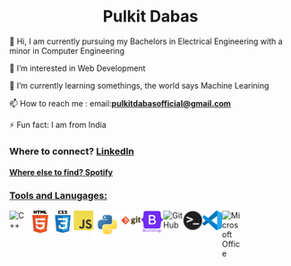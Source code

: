<h1 align = "center">Pulkit Dabas</h1>

👋 Hi, I am currently pursuing my Bachelors in Electrical Engineering with a minor in Computer Engineering

👀 I’m interested in Web Development

🌱 I’m currently learning somethings, the world says Machine Learining

📫 How to reach me : email:**pulkitdabasofficial@gmail.com**

⚡ Fun fact: I am from India
<h3>
  Where to connect?
<a href="www.linkedin.com/in/pulkit-d7">LinkedIn
</h3>
<h4>
  Where else to find?
<a href="https://open.spotify.com/artist/3vMHKHaSfkb6dZC4P9hMI8?si=xA0zPWAFQXGhXMkQboHVb">Spotify
</h4>

<h3>Tools and Lanugages:</h3>
<p>
<img align="left" alt="C++" width="35px" src="https://raw.githubusercontent.com/isocpp/logos/master/cpp_logo.png" />
<img align="left" alt="HTML5" width="40px" src="https://raw.githubusercontent.com/github/explore/80688e429a7d4ef2fca1e82350fe8e3517d3494d/topics/html/html.png" />
<img align="left" alt="CSS3" width="40px" src="https://raw.githubusercontent.com/github/explore/80688e429a7d4ef2fca1e82350fe8e3517d3494d/topics/css/css.png" />
<img align="left" alt="JavaScript" width="35px" src="https://raw.githubusercontent.com/github/explore/80688e429a7d4ef2fca1e82350fe8e3517d3494d/topics/javascript/javascript.png" />
<img align="left" alt="Python" width="50px" src="https://raw.githubusercontent.com/github/explore/80688e429a7d4ef2fca1e82350fe8e3517d3494d/topics/python/python.png" />
<img align="left" alt="Git" width="35px" src="https://raw.githubusercontent.com/github/explore/80688e429a7d4ef2fca1e82350fe8e3517d3494d/topics/git/git.png" />
<img align="left" src="https://raw.githubusercontent.com/devicons/devicon/master/icons/bootstrap/bootstrap-plain-wordmark.svg" alt="bootstrap" width="40" height="40"/>
<img align="left" alt="GitHub" width="35px" src="https://user-images.githubusercontent.com/90901154/145535333-61361246-52a5-4756-a517-966f25c27b0a.png" />
<img align="left" alt="Terminal" width="35px" src="https://raw.githubusercontent.com/github/explore/80688e429a7d4ef2fca1e82350fe8e3517d3494d/topics/terminal/terminal.png" />
<img align="left" alt="Visual Studio Code" width="35px" src="https://raw.githubusercontent.com/github/explore/80688e429a7d4ef2fca1e82350fe8e3517d3494d/topics/visual-studio-code/visual-studio-code.png"/>
  <img align="left" alt="Microsoft Office" width="35px" src="https://imgs.search.brave.com/JnKPaKQg1_mdIQKuChr7mK8LV1_dg4qknDd1Or_vrGc/rs:fit:500:0:0:0/g:ce/aHR0cHM6Ly93d3cu/bG9nby53aW5lL2Ev/bG9nby9NaWNyb3Nv/ZnRfT2ZmaWNlL01p/Y3Jvc29mdF9PZmZp/Y2UtTG9nby53aW5l/LnN2Zw"/>
</p>
<!---
PulkitDabasOfficial/PulkitDabasOfficial is a ✨ special ✨ repository because its `README.md` (this file) appears on your GitHub profile.
You can click the Preview link to take a look at your changes.
--->

